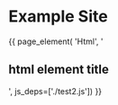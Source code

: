 Example Site
============

{{ page_element(
    'Html',
    '<h2 id="htmlTitle">html element title</h2>',
    js_deps=['./test2.js'])
}}
